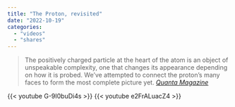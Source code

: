 ```yaml
---
title: "The Proton, revisited"
date: "2022-10-19"
categories:
  - "videos"
  - "shares"
---
```


> The positively charged particle at the heart of the atom is an object of unspeakable complexity, one that changes its appearance depending on how it is probed. We’ve attempted to connect the proton’s many faces to form the most complete picture yet.
> <cite>[Quanta Magazine](https://www.quantamagazine.org/inside-the-proton-the-most-complicated-thing-imaginable-20221019/)</cite>

{{< youtube G-9I0buDi4s >}}
{{< youtube e2FrALuacZ4 >}}